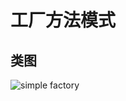 # 工厂方法模式

## 类图

![simple factory](https://gitee.com/gdhu/testtingop/raw/master/2019-11-20_004.jpg)

